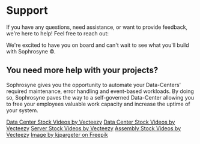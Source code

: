 # Support

If you have any questions, need assistance, or want to provide feedback, we're here to help! Feel free to reach out:

We're excited to have you on board and can't wait to see what you'll build with Sophrosyne ©.

## You need more help with your projects?

Sophrosyne gives you the opportunity to automate your Data-Centers' required maintenance, error handling and event-based workloads. By doing so, Sophrosyne paves the way to a self-governed Data-Center allowing you to free your employees valuable work capacity and increase the uptime of your system.

<a href="https://www.vecteezy.com/free-videos/data-center">Data Center Stock Videos by Vecteezy</a>
<a href="https://www.vecteezy.com/free-videos/data-center">Data Center Stock Videos by Vecteezy</a>
<a href="https://www.vecteezy.com/free-videos/server">Server Stock Videos by Vecteezy</a>
<a href="https://www.vecteezy.com/free-videos/assembly">Assembly Stock Videos by Vecteezy</a>
<a href="https://www.freepik.com/free-photo/3d-render-low-poly-plexus-design-network-communications_17560612.htm#fromView=search&page=1&position=33&uuid=cd65b904-c5d2-4a19-9eae-66b8c8ce02ce">Image by kjpargeter on Freepik</a>